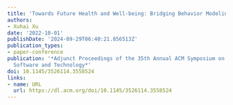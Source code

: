 ```yaml
---
title: 'Towards Future Health and Well-being: Bridging Behavior Modeling and Intervention'
authors:
- Xuhai Xu
date: '2022-10-01'
publishDate: '2024-09-29T06:40:21.856513Z'
publication_types:
- paper-conference
publication: '*Adjunct Proceedings of the 35th Annual ACM Symposium on User Interface
  Software and Technology*'
doi: 10.1145/3526114.3558524
links:
- name: URL
  url: https://dl.acm.org/doi/10.1145/3526114.3558524
---
```

